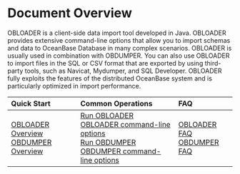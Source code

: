 Document Overview
=========================
OBLOADER is a client-side data import tool developed in Java. OBLOADER provides extensive command-line options that allow you to import schemas and data to OceanBase Database in many complex scenarios. OBLOADER is usually used in combination with OBDUMPER. You can also use OBLOADER to import files in the SQL or CSV format that are exported by using third-party tools, such as Navicat, Mydumper, and SQL Developer. OBLOADER fully exploits the features of the distributed OceanBase system and is particularly optimized in import performance.

|         Quick Start         | Common Operations |FAQ|
|:-----------------------|:---------|:---------|
|    [OBLOADER Overview](2.OBLOADER/1.obloader-product-introduction.md)  <br> [OBDUMPER Overview](3.OBDUMPER/1.obdumper-product-introduction.md)| [Run OBLOADER](2.OBLOADER/2.obloader-user-guide/2.run-obloader.md)  <br> [OBLOADER command-line options](2.OBLOADER/2.obloader-user-guide/3.obloader-command-line-options.md) <br> [Run OBDUMPER](3.OBDUMPER/2.obdumper-user-guide/2.run-obdumper.md)<br>[OBDUMPER command-line options](3.OBDUMPER/2.obdumper-user-guide/3.obdumper-command-line-options.md)   |[OBLOADER FAQ](2.OBLOADER/3.obloader-faq.md)<br> [OBDUMPER FAQ](3.OBDUMPER/3.obdumper-faq.md)  |

